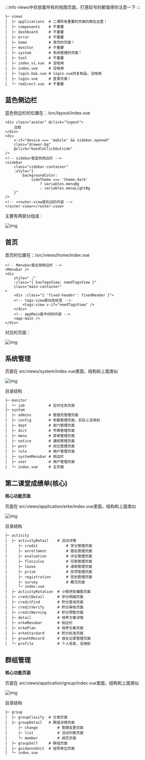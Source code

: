 <!--
 * @Descripttion: 
 * @Author: peterroe
 * @Date: 2022-01-02 16:39:35
 * @LastEditors: peterroe
 * @LastEditTime: 2022-01-02 19:10:03
-->
:::info
views中存放着所有的视图页面，打感叹号的都值得你注意一下
:::

```shell
├─ views         
│  ├─ applications  # 二课所有重要的页面的都在这里！
│  ├─ components    # 不重要
│  ├─ dashboard     # 不重要
│  ├─ error         # 不重要
│  ├─ home          # 首页的页面！
│  ├─ monitor       # 不重要
│  ├─ system        # 系统管理的页面！
│  ├─ tool          # 不重要
│  ├─ index_v1.vue  # 没啥用
│  ├─ index.vue     # 没啥用
│  ├─ login.bak.vue # login.vue的复制品，没啥用
│  ├─ login.vue     # 登录页面！
│  └─ redirect.vue  # 不重要
```

## 蓝色侧边栏

蓝色侧边栏的位置在：/src/layout/index.vue

```vue
<div class="avatar" @click="logout">
    注销
</div>
<div
    v-if="device === 'mobile' && sidebar.opened"
    class="drawer-bg"
    @click="handleClickOutside"
/>
<!-- sidebar是蓝色侧边栏 -->
<sidebar
    class="sidebar-container"
    :style="{
        backgroundColor:
            sideTheme === 'theme-dark'
                ? variables.menuBg
                : variables.menuLightBg
    }"
/>
<!-- <router-view是右边的内容 -->
<router-view></router-view>
```

主要有两部分组成：

![img](https://img-blog.csdnimg.cn/16f36df409d84a4b9fb4a556a37e4420.png)

## 首页

首页的位置在：/src/views/home/index.vue

```vue
<!-- Menubar是左侧侧边栏 -->
<Menubar />  
<div
    style=" ;"
    :class="{ hasTagsView: needTagsView }"
    class="main-container"
>
    <div :class="{ 'fixed-header': fixedHeader }">
    <!-- tags-view是动态标签 -->
        <tags-view v-if="needTagsView" />
    </div>
    <!-- appMain是中间的内容 -->
    <app-main />
</div>
```
对应的页面：

![img](https://img-blog.csdnimg.cn/47c31e01dd5145b99183defe3dac3553.png)

## 系统管理

页面在 src/views/system/index.vue里面，结构和上面类似

![img](https://img-blog.csdnimg.cn/f1ff24f71923410f9420accd433316a3.png)

目录结构

```shell
├─ monitor         
│  └─ job           # 定时任务页面
├─ system         
│  ├─ admins        # 管理员管理页面
│  ├─ config        # 参数管理页面，实际上没用到
│  ├─ dept          # 部门管理页面
│  ├─ dict          # 字典管理页面
│  ├─ menu          # 菜单管理页面
│  ├─ notice        # 通知管理页面
│  ├─ post          # 岗位管理页面
│  ├─ role          # 用户管理页面
│  ├─ systemMenubar # 侧边栏
│  ├─ user          # 用户管理页面
│  └─ index.vue     # 主页面
```

## 第二课堂成绩单(核心)

**核心功能页面**

页面在 src/views/application/erke/index.vue里面，结构和上面类似

![img](https://img-blog.csdnimg.cn/eafdfa5eddaa44da82c59af467e86eb3.png)

目录结构

```shell
├─ activity         
│  ├─ activityDetail    # 活动详情
│     ├─ credit             # 学分管理页面
│     ├─ enrollment         # 报名管理页面
│     ├─ evaluation         # 评论管理页面
│     ├─ flocculus          # 花絮管理页面
│     ├─ leave              # 请假管理页面
│     ├─ prize              # 奖项管理页面
│     ├─ registration       # 签到管理页面
│     ├─ survey             # 概况页面
│     └─ index.vue
│  ├─ activityRotation  # 小程序轮播图页面
│  ├─ creditDetail      # 学分明细页面
│  ├─ creditFind        # 积分查询页面
│  ├─ creditVerify      # 积分审核页面
│  ├─ creditWarning     # 积分预警页面
│  ├─ detail            # 培养方案详情
│  ├─ erkeMenubar       # 侧边栏
│  ├─ erkePlan          # 培养方案页面
│  ├─ erkeStardard      # 积分标准页面
│  ├─ growthRecord      # 成长记录管理页面
│  └─ profile           # 个人信息，没用到
```

## 群组管理

**核心功能页面**

页面在 src/views/application/group/index.vue里面，结构和上面类似

![img](https://img-blog.csdnimg.cn/d3264e9dffde47d6a2b085404bc0383e.png)

目录结构

```shell
├─ group
│  ├─ groupClasify  # 分类页面
│  ├─ groupDetail   # 群组详情页面
│     ├─ change         # 管理变更页面
│     ├─ list           # 活动列表页面
│     └─ member         # 成员页面
│  ├─ groupSelf     # 群组页面
│  ├─ guidanceUnit  # 指导单位页面
│  └─ index.vue         
```